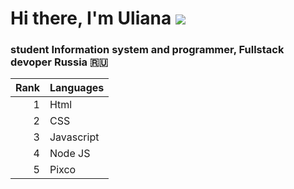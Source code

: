 # Hi there, I'm Uliana ![](https://github.com/blackcater/blackcater/raw/main/images/Hi.gif) 
###  student Information system and programmer, Fullstack devoper Russia 🇷🇺
| Rank | Languages |
|-----:|-----------|
|     1| Html      |
|     2| CSS       |
|     3| Javascript|
|     4|Node JS    |
|     5| Pixco     |
